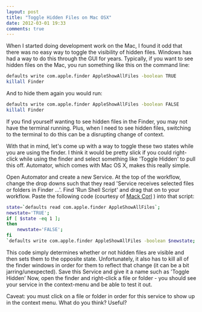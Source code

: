 ```yaml
---
layout: post
title: "Toggle Hidden Files on Mac OSX"
date: 2012-03-01 19:33
comments: true
---
```


When I started doing development work on the Mac, I found it odd
that there was no easy way to toggle the visibility of hidden files.
Windows has had a way to do this through the GUI for years. Typically,
if you want to see hidden files on the Mac, you run something
like this on the command line:

```bash
defaults write com.apple.finder AppleShowAllFiles -boolean TRUE
killall Finder
```

And to hide them again you would run:

```bash
defaults write com.apple.finder AppleShowAllFiles -boolean FALSE
killall Finder
```

If you find yourself wanting to see hidden files in the Finder, you may not have the
terminal running. Plus, when I need to see hidden files,
switching to the terminal to do this can be a disrupting
change of context.

With that in mind, let's come up with a way to toggle these two states
while you are using the finder. I think it would be pretty slick if you
could right-click while using the finder and select something like
'Toggle Hidden' to pull this off. Automator, which comes with Mac OS X,
makes this really simple.

Open Automator and create a new Service. At the top of the workflow,
change the drop downs such that they read 'Service receives selected
files or folders in Finder ...'. Find 'Run Shell Script' and
drag that on to your workflow. Paste the following code (courtesy of
[Mack Corl](http://www.linkedin.com/pub/mack-corl/5/1a7/5b6) ) into that
script:

```bash
state=`defaults read com.apple.finder AppleShowAllFiles`;
newstate='TRUE';
if [ $state -eq 1 ];
then
    newstate='FALSE';
fi
`defaults write com.apple.finder AppleShowAllFiles -boolean $newstate; killall Finder`
```

This code simply determines whether or not hidden files are visible
and then sets them to the opposite state. Unfortunately, it also has to
kill all of the finder windows in order for them to reflect that change (it can be a
bit jarring/unexpected). Save this Service and give it a name such as
'Toggle Hidden' Now, open the finder and right-click a file or folder -
you should see your service in the context-menu and be able to test it
out.

Caveat: you must click on a file or folder in order for this service to show up in
the context menu. What do you think? Useful?
